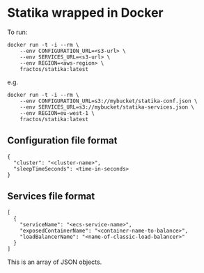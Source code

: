 # Statika wrapped in Docker

To run:

```
docker run -t -i --rm \
	--env CONFIGURATION_URL=<s3-url> \
	--env SERVICES_URL=<s3-url> \
	--env REGION=<aws-region> \
	fractos/statika:latest
```

e.g.

```
docker run -t -i --rm \
	--env CONFIGURATION_URL=s3://mybucket/statika-conf.json \
	--env SERVICES_URL=s3://mybucket/statika-services.json \
	--env REGION=eu-west-1 \
	fractos/statika:latest
```

## Configuration file format

```
{
  "cluster": "<cluster-name>",
  "sleepTimeSeconds": <time-in-seconds>
}
```

## Services file format

```
[
  {
    "serviceName": "<ecs-service-name>",
    "exposedContainerName": "<container-name-to-balance>",
    "loadBalancerName": "<name-of-classic-load-balancer>"
  }
]
```

This is an array of JSON objects.

